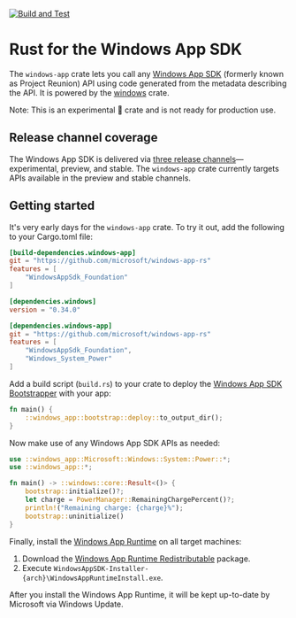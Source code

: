[![Build and Test](https://github.com/microsoft/windows-app-rs/workflows/Build%20and%20Test/badge.svg?event=push)](https://github.com/microsoft/windows-app-rs/actions)

# Rust for the Windows App SDK
The `windows-app` crate lets you call any [Windows App SDK](https://github.com/microsoft/WindowsAppSDK) (formerly known as Project Reunion) API using code generated from the metadata describing the API. It is powered by the [windows](https://github.com/microsoft/windows-rs) crate.

Note: This is an experimental 🧪 crate and is not ready for production use.

## Release channel coverage
The Windows App SDK is delivered via [three release channels](https://docs.microsoft.com/windows/apps/windows-app-sdk/release-channels)—experimental, preview, and stable. The `windows-app` crate currently targets APIs available in the preview and stable channels.

## Getting started
It's very early days for the `windows-app` crate. To try it out, add the following to your Cargo.toml file:

```toml
[build-dependencies.windows-app]
git = "https://github.com/microsoft/windows-app-rs"
features = [
    "WindowsAppSdk_Foundation"
]

[dependencies.windows]
version = "0.34.0"

[dependencies.windows-app]
git = "https://github.com/microsoft/windows-app-rs"
features = [
    "WindowsAppSdk_Foundation",
    "Windows_System_Power"
]
```

Add a build script (`build.rs`) to your crate to deploy the [Windows App SDK Bootstrapper](https://docs.microsoft.com/en-us/windows/apps/windows-app-sdk/deploy-unpackaged-apps?WT.mc_id=WD-MVP-5002756#using-features-at-run-time) with your app:

```rust
fn main() {
    ::windows_app::bootstrap::deploy::to_output_dir();
}
```

Now make use of any Windows App SDK APIs as needed:

```rust
use ::windows_app::Microsoft::Windows::System::Power::*;
use ::windows_app::*;

fn main() -> ::windows::core::Result<()> {
    bootstrap::initialize()?;
    let charge = PowerManager::RemainingChargePercent()?;
    println!("Remaining charge: {charge}%");
    bootstrap::uninitialize()
}
```

Finally, install the [Windows App Runtime](https://docs.microsoft.com/windows/apps/windows-app-sdk/deploy-unpackaged-apps?WT.mc_id=WD-MVP-5002756) on all target machines:

1. Download the [Windows App Runtime Redistributable](https://aka.ms/windowsappsdk/1.0-stable/msix-installer) package.
2. Execute `WindowsAppSDK-Installer-{arch}\WindowsAppRuntimeInstall.exe`.

After you install the Windows App Runtime, it will be kept up-to-date by Microsoft via Windows Update.
